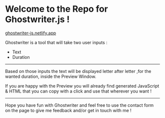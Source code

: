 # Welcome to the Repo for Ghostwriter.js !

[ghostwriter-js.netlify.app](https://ghostwriter-js.netlify.app/)

Ghostwriter is a tool that will take two user inputs :

* Text
* Duration

---

Based on those inputs the text will be displayed letter after letter ,for the wanted duration, inside the Preview Window.

If you are happy with the Preview you will already find generated JavaScript & HTML that you can copy with a click and use that wherever you want !

---

Hope you have fun with Ghostwriter and feel free to use the contact form on the page to give me feedback and/or get in touch with me !
